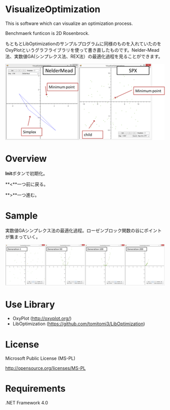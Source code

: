 # VisualizeOptimization

This is software which can visualize an optimization process.

Benchmaerk funticon is 2D Rosenbrock.

もともとLibOptimizationのサンプルプログラムに同様のものを入れていたのをOxyPlotというグラフライブラリを使って書き直したものです。Nelder-Mead法、実数値GA(シンプレクス法、REX法）の最適化過程を見ることができます。

![VisualizeOptimization exp](https://raw.githubusercontent.com/tomitomi3/VisualizeOptimization/master/_githubpic/explain.PNG)

Overview
========

**Init**ボタンで初期化。

**<**一つ前に戻る。

**>**一つ進む。

Sample
======

実数値GAシンプレクス法の最適化過程。ローゼンブロック関数の谷にポイントが集まっていく。

![VisualizeOptimization ga_spx](https://raw.githubusercontent.com/tomitomi3/VisualizeOptimization/master/_githubpic/ga_generation.png)

Use Library
===========

- OxyPlot (http://oxyplot.org/)
- LibOptimization (https://github.com/tomitomi3/LibOptimization)

License
=======

Microsoft Public License (MS-PL)

http://opensource.org/licenses/MS-PL

Requirements
===============

.NET Framework 4.0
